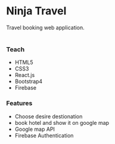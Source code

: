 # Ninja Travel
 Travel booking web application. 
<br>
<br>


### Teach

- HTML5
- CSS3
- React.js
- Bootstrap4
- Firebase



### Features

- Choose desire destionation
- book hotel and show it on google map
- Google map API
- Firebase Authentication